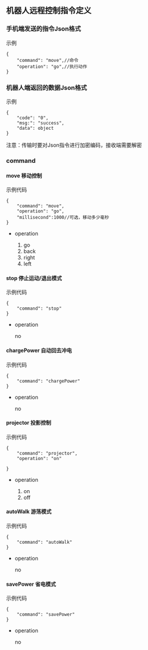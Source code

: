 ## 机器人远程控制指令定义

### 手机端发送的指令Json格式

示例

	{
		"command": "move",//命令
		"operation": "go",//执行动作
	}

### 机器人端返回的数据Json格式

示例

	{
		"code": "0",
		"msg:": "success",
		"data": object
	}

注意：传输时要对Json指令进行加密编码，接收端需要解密

### command

#### move 移动控制

示例代码

	{
		"command": "move",
		"operation": "go",
		"millisecond":1000//可选，移动多少毫秒
	}

* operation

	1. go 
	2. back 
	3. right 
	4. left

#### stop 停止运动/退出模式

示例代码

	{
		"command": "stop"
	}

* operation

	no
	
#### chargePower 自动回去冲电

示例代码

	{
		"command": "chargePower"
	}
	
* operation

	no

#### projector 投影控制

示例代码

	{
		"command": "projector",
		"operation": "on"

	}

* operation

	1. on
	2. off

#### autoWalk 游荡模式

示例代码

	{
		"command": "autoWalk"
	}

* operation

	no

#### savePower 省电模式

示例代码

	{
		"command": "savePower"
	}

* operation

	no